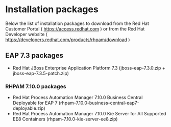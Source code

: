 # Installation packages

Below the list of installation packages to download from the Red Hat Customer Portal ( https://access.redhat.com ) or from the Red Hat Developer website ( https://developers.redhat.com/products/rhpam/download )

## EAP 7.3 packages

- Red Hat JBoss Enterprise Application Platform 7.3
  (jboss-eap-7.3.0.zip + jboss-eap-7.3.5-patch.zip)

### RHPAM 7.10.0 packages

- Red Hat Process Automation Manager 7.10.0 Business Central Deployable for EAP 7
  (rhpam-7.10.0-business-central-eap7-deployable.zip)
- Red Hat Process Automation Manager 7.10.0 Kie Server for All Supported EE8 Containers
  (rhpam-7.10.0-kie-server-ee8.zip)
